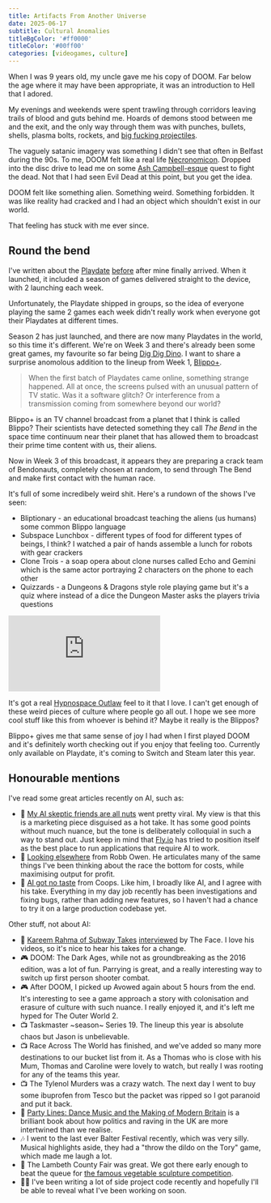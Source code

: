 ```yaml
---
title: Artifacts From Another Universe
date: 2025-06-17
subtitle: Cultural Anomalies
titleBgColor: '#ff0000'
titleColor: '#00ff00'
categories: [videogames, culture]
---
```


When I was 9 years old, my uncle gave me his copy of DOOM. Far below the age where it may have been appropriate, it was an introduction to Hell that I adored.

My evenings and weekends were spent trawling through corridors leaving trails of blood and guts behind me. Hoards of demons stood between me and the exit, and the only way through them was with punches, bullets, shells, plasma bolts, rockets, and [big fucking projectiles](https://doom.fandom.com/wiki/BFG9000).

The vaguely satanic imagery was something I didn't see that often in Belfast during the 90s. To me, DOOM felt like a real life [Necronomicon](https://en.wikipedia.org/wiki/Necronomicon). Dropped into the disc drive to lead me on some [Ash Campbell-esque](https://evildead.fandom.com/wiki/Necronomicon_Ex-Mortis) quest to fight the dead. Not that I had seen Evil Dead at this point, but you get the idea.

DOOM felt like something alien. Something weird. Something forbidden. It was like reality had cracked and I had an object which shouldn't exist in our world.

That feeling has stuck with me ever since.

## Round the bend

I've written about the [Playdate](https://play.date/) [before](/blog/surprise-and-delight) after mine finally arrived. When it launched, it included a season of games delivered straight to the device, with 2 launching each week.

Unfortunately, the Playdate shipped in groups, so the idea of everyone playing the same 2 games each week didn't really work when everyone got their Playdates at different times.

Season 2 has just launched, and there are now many Playdates in the world, so this time it's different. We're on Week 3 and there's already been some great games, my favourite so far being [Dig Dig Dino](https://play.date/games/dig-dig-dino/). I want to share a surprise anomolous addition to the lineup from Week 1, [Blippo+](https://play.date/games/blippo/).

> When the first batch of Playdates came online, something strange happened. All at once, the screens pulsed with an unusual pattern of TV static. Was it a software glitch? Or interference from a transmission coming from somewhere beyond our world?

Blippo+ is an TV channel broadcast from a planet that I think is called Blippo? Their scientists have detected something they call _The Bend_ in the space time continuum near their planet that has allowed them to broadcast their prime time content with us, their aliens.

Now in Week 3 of this broadcast, it appears they are preparing a crack team of Bendonauts, completely chosen at random, to send through The Bend and make first contact with the human race.

It's full of some incredibely weird shit. Here's a rundown of the shows I've seen:

- Bliptionary - an educational broadcast teaching the aliens (us humans) some common Blippo language
- Subspace Lunchbox - different types of food for different types of beings, I think? I watched a pair of hands assemble a lunch for robots with gear crackers
- Clone Trois - a soap opera about clone nurses called Echo and Gemini which is the same actor portraying 2 characters on the phone to each other
- Quizzards - a Dungeons & Dragons style role playing game but it's a quiz where instead of a dice the Dungeon Master asks the players trivia questions

<iframe src="https://www.youtube.com/embed/aKTXT_0RlFM?si=vr2cH3l_GLJ47zv7" title="YouTube video player" frameborder="0" allow="accelerometer; autoplay; clipboard-write; encrypted-media; gyroscope; picture-in-picture; web-share" referrerpolicy="strict-origin-when-cross-origin" allowfullscreen></iframe>

It's got a real [Hypnospace Outlaw](https://www.hypnospace.net/) feel to it that I love. I can't get enough of these weird pieces of culture where people go all out. I hope we see more cool stuff like this from whoever is behind it? Maybe it really is the Blippos?

Blippo+ gives me that same sense of joy I had when I first played DOOM and it's definitely worth checking out if you enjoy that feeling too. Currently only available on Playdate, it's coming to Switch and Steam later this year.

## Honourable mentions

I've read some great articles recently on AI, such as:

- 🔗 [My AI skeptic friends are all nuts](https://fly.io/blog/youre-all-nuts/) went pretty viral. My view is that this is a marketing piece disguised as a hot take. It has some good points without much nuance, but the tone is deliberately colloquial in such a way to stand out. Just keep in mind that [Fly.io](https://fly.io/) has tried to position itself as the best place to run applications that require AI to work.
- 🔗 [Looking elsewhere](https://robbowen.digital/wrote-about/looking-elsewhere/) from Robb Owen. He articulates many of the same things I've been thinking about the race the bottom for costs, while maximising output for profit.
- 🔗 [AI got no taste](https://coops.dev/ai-got-no-taste) from Coops. Like him, I broadly like AI, and I agree with his take. Everything in my day job recently has been investigations and fixing bugs, rather than adding new features, so I haven't had a chance to try it on a large production codebase yet.

Other stuff, not about AI:

- 🔗 [Kareem Rahma of Subway Takes](https://www.instagram.com/subwaytakes/) [interviewed](https://theface.com/culture/kareem-rahma-interview-2025-subway-takes-latest-episode-tiktok) by The Face. I love his videos, so it's nice to hear his takes for a change.
- 🎮 DOOM: The Dark Ages, while not as groundbreaking as the 2016 edition, was a lot of fun. Parrying is great, and a really interesting way to switch up first person shooter combat.
- 🎮 After DOOM, I picked up Avowed again about 5 hours from the end. It's interesting to see a game approach a story with colonisation and erasure of culture with such nuance. I really enjoyed it, and it's left me hyped for The Outer World 2.
- 📺 Taskmaster ~season~ Series 19. The lineup this year is absolute chaos but Jason is unbelievable.
- 📺 Race Across The World has finished, and we've added so many more destinations to our bucket list from it. As a Thomas who is close with his Mum, Thomas and Caroline were lovely to watch, but really I was rooting for any of the teams this year.
- 📺 The Tylenol Murders was a crazy watch. The next day I went to buy some ibuprofen from Tesco but the packet was ripped so I got paranoid and put it back.
- 📖 [Party Lines: Dance Music and the Making of Modern Britain](https://uk.bookshop.org/p/books/party-lines-dance-music-and-the-making-of-modern-britain-ed-gillett/7415062?ean=9781529070651) is a brilliant book about how politics and raving in the UK are more intertwined than we realise.
- 🎶 I went to the last ever Balter Festival recently, which was very silly. Musical highlights aside, they had a "throw the dildo on the Tory" game, which made me laugh a lot.
- 🌽 The Lambeth County Fair was great. We got there early enough to beat the queue for [the famous vegetable sculpture competition](https://www.timeout.com/london/news/all-of-the-best-vegetable-sculptures-from-the-lambeth-country-show-2025-061125).
- 🧑‍💻 I've been writing a lot of side project code recently and hopefully I'll be able to reveal what I've been working on soon.
